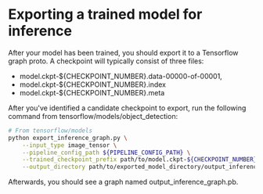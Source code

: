 # Exporting a trained model for inference

After your model has been trained, you should export it to a Tensorflow
graph proto. A checkpoint will typically consist of three files:

* model.ckpt-${CHECKPOINT_NUMBER}.data-00000-of-00001,
* model.ckpt-${CHECKPOINT_NUMBER}.index
* model.ckpt-${CHECKPOINT_NUMBER}.meta

After you've identified a candidate checkpoint to export, run the following
command from tensorflow/models/object_detection:

``` bash
# From tensorflow/models
python export_inference_graph.py \
    --input_type image_tensor \
    --pipeline_config_path ${PIPELINE_CONFIG_PATH} \
    --trained_checkpoint_prefix path/to/model.ckpt-${CHECKPOINT_NUMBER} \
    --output_directory path/to/exported_model_directory/output_inference_graph.pb    
```

Afterwards, you should see a graph named output_inference_graph.pb.
